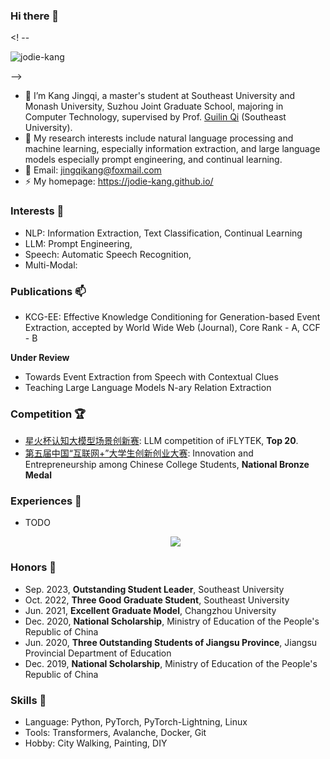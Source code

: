 
<!--
**jodie-kang/jodie-kang** is a ✨ _special_ ✨ repository because its `README.md` (this file) appears on your GitHub profile.
Here are some ideas to get you started:

- 🔭 I’m currently working on ...
- 🌱 I’m currently learning ...
- 👯 I’m looking to collaborate on ...
- 🤔 I’m looking for help with ...
- 💬 Ask me about ...
- 📫 How to reach me: ...
- 😄 Pronouns: ...
- ⚡ Fun fact: ...
-->

### Hi there 👋
<! --
<p align="left"> <img src="https://komarev.com/ghpvc/?username=jodie-kang" alt="jodie-kang" /> </p>
--> 

- 🔭 I’m Kang Jingqi, a master's student at Southeast University and Monash University, Suzhou Joint Graduate School, majoring in Computer Technology, supervised by Prof. [Guilin Qi](https://cse.seu.edu.cn/2019/0103/c23024a257135/pagem.htm) (Southeast University). 
- 🌱 My research interests include natural language processing and machine learning, especially information extraction, and large language models especially prompt engineering, and continual learning.
- 💬 Email: jingqikang@foxmail.com
- ⚡ My homepage: https://jodie-kang.github.io/

### Interests 🎈  
- NLP: Information Extraction, Text Classification, Continual Learning
- LLM: Prompt Engineering,
- Speech: Automatic Speech Recognition,
- Multi-Modal: 

### Publications 📫
- KCG-EE: Effective Knowledge Conditioning for Generation-based Event Extraction, accepted by World Wide Web (Journal), Core Rank - A, CCF - B

**Under Review**
- Towards Event Extraction from Speech with Contextual Clues
- Teaching Large Language Models N-ary Relation Extraction

### Competition 🏆
- [星火杯认知大模型场景创新赛](http://challenge.xfyun.cn/xinghuo): LLM competition of iFLYTEK, **Top 20**.
- [第五届中国“互联网+”大学生创新创业大赛](https://cy.ncss.cn/): Innovation and Entrepreneurship among Chinese College Students, **National Bronze Medal**

### Experiences 👯
- TODO


  <p align="center">
    <a align="center" href="https://github.com/anuraghazra/github-readme-stats">
       <img src="https://github-readme-stats.vercel.app/api?username=jodie-kang&count_private=true&show_icons=true"/>
    </a>
  </p>

### Honors 🎉
- Sep. 2023, **Outstanding Student Leader**, Southeast University
- Oct. 2022, **Three Good Graduate Student**, Southeast University
- Jun. 2021, **Excellent Graduate Model**, Changzhou University
- Dec. 2020, **National Scholarship**, Ministry of Education of the People's Republic of China
- Jun. 2020, **Three Outstanding Students of Jiangsu Province**, Jiangsu Provincial Department of Education
- Dec. 2019, **National Scholarship**, Ministry of Education of the People's Republic of China

### Skills 🎯
- Language: Python, PyTorch, PyTorch-Lightning, Linux
- Tools: Transformers, Avalanche, Docker, Git
- Hobby: City ​​Walking, Painting, DIY

